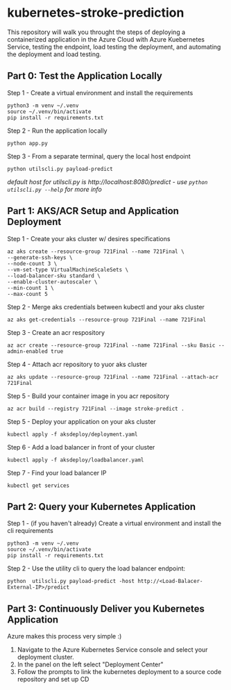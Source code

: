 # kubernetes-stroke-prediction
This repository will walk you throught the steps of deploying a containerized application in the Azure Cloud with Azure Kuebernetes Service, testing the endpoint, load testing the deployment, and automating the deployment and load testing.

## Part 0: Test the Application Locally
Step 1 - Create a virtual environment and install the requirements
```
python3 -m venv ~/.venv
source ~/.venv/bin/activate
pip install -r requirements.txt
```

Step 2 - Run the application locally
```
python app.py
```

Step 3 - From a separate terminal, query the local host endpoint
```
python utilscli.py payload-predict
```
*default host for utilscli.py is http://localhost:8080/predict - use `python utilscli.py --help` for more info*

## Part 1: AKS/ACR Setup and Application Deployment 
Step 1 - Create your aks cluster w/ desires specifications
```
az aks create --resource-group 721Final --name 721Final \
--generate-ssh-keys \
--node-count 3 \
--vm-set-type VirtualMachineScaleSets \
--load-balancer-sku standard \
--enable-cluster-autoscaler \
--min-count 1 \
--max-count 5
```

Step 2 - Merge aks credentials between kubectl and your aks cluster
```
az aks get-credentials --resource-group 721Final --name 721Final
```

Step 3 - Create an acr respository
```
az acr create --resource-group 721Final --name 721Final --sku Basic --admin-enabled true
```

Step 4 - Attach acr repository to yuor aks cluster
```
az aks update --resource-group 721Final --name 721Final --attach-acr 721Final
```

Step 5 - Build your container image in you acr repository
```
az acr build --registry 721Final --image stroke-predict .
```

Step 5 - Deploy your application on your aks cluster
```
kubectl apply -f aksdeploy/deployment.yaml
```

Step 6 - Add a load balancer in front of your cluster
```
kubectl apply -f aksdeploy/loadbalancer.yaml
```

Step 7 - Find your load balancer IP
```
kubectl get services
```

## Part 2: Query your Kubernetes Application
Step 1 - (if you haven't already) Create a virtual environment and install the cli requirements
```
python3 -m venv ~/.venv
source ~/.venv/bin/activate
pip install -r requirements.txt
```

Step 2 - Use the utility cli to query the load balancer endpoint:
```
python  utilscli.py payload-predict -host http://<Load-Balacer-External-IP>/predict
```

## Part 3: Continuously Deliver you Kubernetes Application
Azure makes this process very simple :)  

1. Navigate to the Azure Kubernetes Service console and select your deployment cluster.  
2. In the panel on the left select "Deployment Center"  
3. Follow the prompts to link the kubernetes deployment to a source code repository and set up CD
